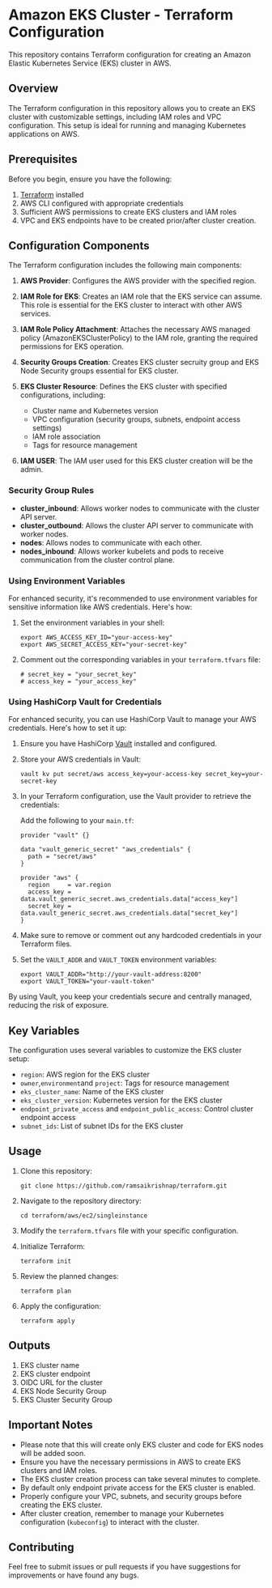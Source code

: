 # Amazon EKS Cluster - Terraform Configuration

This repository contains Terraform configuration for creating an Amazon Elastic Kubernetes Service (EKS) cluster in AWS.

## Overview

The Terraform configuration in this repository allows you to create an EKS cluster with customizable settings, including IAM roles and VPC configuration. This setup is ideal for running and managing Kubernetes applications on AWS.

## Prerequisites

Before you begin, ensure you have the following:

1. [Terraform](https://www.terraform.io/downloads.html) installed
2. AWS CLI configured with appropriate credentials
3. Sufficient AWS permissions to create EKS clusters and IAM roles
4. VPC and EKS endpoints have to be created prior/after cluster creation.


## Configuration Components

The Terraform configuration includes the following main components:

1. **AWS Provider**: Configures the AWS provider with the specified region.

2. **IAM Role for EKS**: Creates an IAM role that the EKS service can assume. This role is essential for the EKS cluster to interact with other AWS services.

3. **IAM Role Policy Attachment**: Attaches the necessary AWS managed policy (AmazonEKSClusterPolicy) to the IAM role, granting the required permissions for EKS operation.

4. **Security Groups Creation**: Creates EKS cluster secruity group and EKS Node Security groups essential for EKS cluster.

5. **EKS Cluster Resource**: Defines the EKS cluster with specified configurations, including:
   - Cluster name and Kubernetes version
   - VPC configuration (security groups, subnets, endpoint access settings)
   - IAM role association
   - Tags for resource management

6. **IAM USER**: The IAM user used for this EKS cluster creation will be the admin.

### Security Group Rules

- **cluster_inbound**: Allows worker nodes to communicate with the cluster API server.
- **cluster_outbound**: Allows the cluster API server to communicate with worker nodes.
- **nodes**: Allows nodes to communicate with each other.
- **nodes_inbound**: Allows worker kubelets and pods to receive communication from the cluster control plane.

### Using Environment Variables

For enhanced security, it's recommended to use environment variables for sensitive information like AWS credentials. Here's how:

1. Set the environment variables in your shell:
   ```
   export AWS_ACCESS_KEY_ID="your-access-key"
   export AWS_SECRET_ACCESS_KEY="your-secret-key"
   ```

2. Comment out the corresponding variables in your `terraform.tfvars` file:
   ```hcl
   # secret_key = "your_secret_key"
   # access_key = "your_access_key"
   ```
### Using HashiCorp Vault for Credentials

For enhanced security, you can use HashiCorp Vault to manage your AWS credentials. Here's how to set it up:

1. Ensure you have HashiCorp [Vault](https://developer.hashicorp.com/vault/downloads) installed and configured.

2. Store your AWS credentials in Vault:
   ```
   vault kv put secret/aws access_key=your-access-key secret_key=your-secret-key
   ```

3. In your Terraform configuration, use the Vault provider to retrieve the credentials:

   Add the following to your `main.tf`:

   ```hcl
   provider "vault" {}

   data "vault_generic_secret" "aws_credentials" {
     path = "secret/aws"
   }

   provider "aws" {
     region     = var.region
     access_key = data.vault_generic_secret.aws_credentials.data["access_key"]
     secret_key = data.vault_generic_secret.aws_credentials.data["secret_key"]
   }
   ```

4. Make sure to remove or comment out any hardcoded credentials in your Terraform files.

5. Set the `VAULT_ADDR` and `VAULT_TOKEN` environment variables:
   ```
   export VAULT_ADDR="http://your-vault-address:8200"
   export VAULT_TOKEN="your-vault-token"
   ```

By using Vault, you keep your credentials secure and centrally managed, reducing the risk of exposure.

## Key Variables

The configuration uses several variables to customize the EKS cluster setup:

- `region`: AWS region for the EKS cluster
- `owner`,`environment`and `project`: Tags for resource management
- `eks_cluster_name`: Name of the EKS cluster
- `eks_cluster_version`: Kubernetes version for the EKS cluster
- `endpoint_private_access` and `endpoint_public_access`: Control cluster endpoint access
- `subnet_ids`: List of subnet IDs for the EKS cluster

## Usage

1. Clone this repository:
   ```
   git clone https://github.com/ramsaikrishnap/terraform.git
   ```

2. Navigate to the repository directory:
   ```
   cd terraform/aws/ec2/singleinstance
   ```

3. Modify the `terraform.tfvars` file with your specific configuration.

4. Initialize Terraform:
   ```
   terraform init
   ```

5. Review the planned changes:
   ```
   terraform plan
   ```

6. Apply the configuration:
   ```
   terraform apply
   ```

## Outputs
1. EKS cluster name
2. EKS cluster endpoint
3. OIDC URL for the cluster
4. EKS Node Security Group
5. EKS Cluster Security Group

## Important Notes

- Please note that this will create only EKS cluster and code for EKS nodes will be added soon.
- Ensure you have the necessary permissions in AWS to create EKS clusters and IAM roles.
- The EKS cluster creation process can take several minutes to complete.
- By default only endpoint private access for the EKS cluster is enabled.
- Properly configure your VPC, subnets, and security groups before creating the EKS cluster.
- After cluster creation, remember to manage your Kubernetes configuration (`kubeconfig`) to interact with the cluster.

## Contributing

Feel free to submit issues or pull requests if you have suggestions for improvements or have found any bugs.

